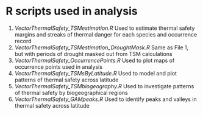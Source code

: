 # R scripts used in analysis

1. *VectorThermalSafety_TSMestimation.R*   Used to estimate thermal safety margins and streaks of thermal danger for each species and occurrence record 
2. *VectorThermalSafety_TSMestimation_DroughtMask.R*   Same as File 1, but with periods of drought masked out from TSM calculations
3. *VectorThermalSafety_OccurrencePoints.R*   Used to plot maps of occurrence points used in analysis
4. *VectorThermalSafety_TSMsByLatitude.R*   Used to model and plot patterns of thermal safety across latitude
5. *VectorThermalSafety_TSMbiogeography.R*   Used to investigate patterns of thermal safety by biogeographical regions
6. *VectorThermalSafety_GAMpeaks.R*   Used to identify peaks and valleys in thermal safety across latitude
